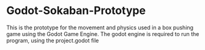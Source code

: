 # Godot-Sokaban-Prototype
This is the prototype for the movement and physics used in a box pushing game using the Godot Game Engine.
The godot engine is required to run the program, using the project.godot file
